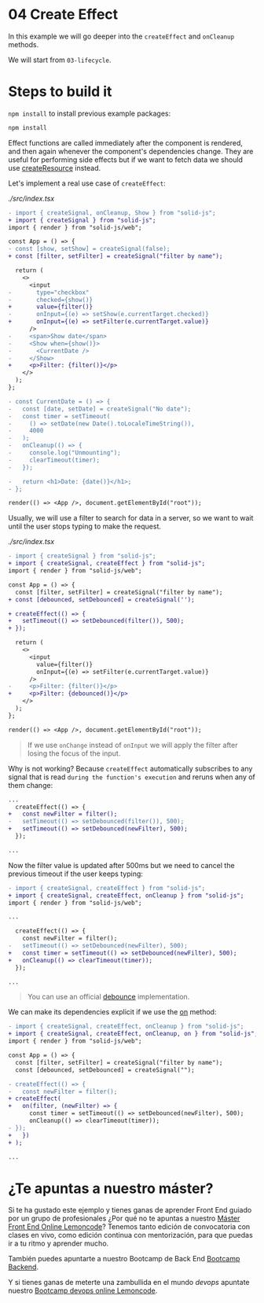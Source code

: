 # 04 Create Effect

In this example we will go deeper into the `createEffect` and `onCleanup` methods.

We will start from `03-lifecycle`.

# Steps to build it

`npm install` to install previous example packages:

```bash
npm install
```

Effect functions are called immediately after the component is rendered, and then again whenever the component's dependencies change. They are useful for performing side effects but if we want to fetch data we should use [createResource](https://www.solidjs.com/docs/latest/api#createresource) instead.

Let's implement a real use case of `createEffect`:

_./src/index.tsx_

```diff
- import { createSignal, onCleanup, Show } from "solid-js";
+ import { createSignal } from "solid-js";
import { render } from "solid-js/web";

const App = () => {
- const [show, setShow] = createSignal(false);
+ const [filter, setFilter] = createSignal("filter by name");

  return (
    <>
      <input
-       type="checkbox"
-       checked={show()}
+       value={filter()}
-       onInput={(e) => setShow(e.currentTarget.checked)}
+       onInput={(e) => setFilter(e.currentTarget.value)}
      />
-     <span>Show date</span>
-     <Show when={show()}>
-       <CurrentDate />
-     </Show>
+     <p>Filter: {filter()}</p>
    </>
  );
};

- const CurrentDate = () => {
-   const [date, setDate] = createSignal("No date");
-   const timer = setTimeout(
-     () => setDate(new Date().toLocaleTimeString()),
-     4000
-   );
-   onCleanup(() => {
-     console.log("Unmounting");
-     clearTimeout(timer);
-   });

-   return <h1>Date: {date()}</h1>;
- };

render(() => <App />, document.getElementById("root"));

```

Usually, we will use a filter to search for data in a server, so we want to wait until the user stops typing to make the request. 

_./src/index.tsx_

```diff
- import { createSignal } from "solid-js";
+ import { createSignal, createEffect } from "solid-js";
import { render } from "solid-js/web";

const App = () => {
  const [filter, setFilter] = createSignal("filter by name");
+ const [debounced, setDebounced] = createSignal('');

+ createEffect(() => {
+   setTimeout(() => setDebounced(filter()), 500);
+ });

  return (
    <>
      <input
        value={filter()}
        onInput={(e) => setFilter(e.currentTarget.value)}
      />
-     <p>Filter: {filter()}</p>
+     <p>Filter: {debounced()}</p>
    </>
  );
};

render(() => <App />, document.getElementById("root"));

```

> If we use `onChange` instead of `onInput` we will apply the filter after losing the focus of the input.

Why is not working? Because `createEffect` automatically subscribes to any signal that is read `during the function's execution` and reruns when any of them change:

```diff
...
  createEffect(() => {
+   const newFilter = filter();
-   setTimeout(() => setDebounced(filter()), 500);
+   setTimeout(() => setDebounced(newFilter), 500);
  });

...
```

Now the filter value is updated after 500ms but we need to cancel the previous timeout if the user keeps typing:

```diff
- import { createSignal, createEffect } from "solid-js";
+ import { createSignal, createEffect, onCleanup } from "solid-js";
import { render } from "solid-js/web";

...

  createEffect(() => {
    const newFilter = filter();
-   setTimeout(() => setDebounced(newFilter), 500);
+   const timer = setTimeout(() => setDebounced(newFilter), 500);
+   onCleanup(() => clearTimeout(timer));
  });

...
```

> You can use an official [debounce](https://github.com/solidjs-community/solid-primitives/tree/main/packages/scheduled#debounce) implementation.

We can make its dependencies explicit if we use the [on](https://www.solidjs.com/docs/latest/api#on) method:

```diff
- import { createSignal, createEffect, onCleanup } from "solid-js";
+ import { createSignal, createEffect, onCleanup, on } from "solid-js";
import { render } from "solid-js/web";

const App = () => {
  const [filter, setFilter] = createSignal("filter by name");
  const [debounced, setDebounced] = createSignal("");

- createEffect(() => {
-   const newFilter = filter();
+ createEffect(
+   on(filter, (newFilter) => {
      const timer = setTimeout(() => setDebounced(newFilter), 500);
      onCleanup(() => clearTimeout(timer));
- });
+   })
+ );

...

```

# ¿Te apuntas a nuestro máster?

Si te ha gustado este ejemplo y tienes ganas de aprender Front End guiado por un grupo de profesionales ¿Por qué no te apuntas a nuestro [Máster Front End Online Lemoncode](https://lemoncode.net/master-frontend#inicio-banner)? Tenemos tanto edición de convocatoria con clases en vivo, como edición continua con mentorización, para que puedas ir a tu ritmo y aprender mucho.

También puedes apuntarte a nuestro Bootcamp de Back End [Bootcamp Backend](https://lemoncode.net/bootcamp-backend#inicio-banner).

Y si tienes ganas de meterte una zambullida en el mundo _devops_ apuntate nuestro [Bootcamp devops online Lemoncode](https://lemoncode.net/bootcamp-devops#bootcamp-devops/inicio).
